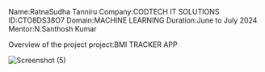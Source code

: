 Name:RatnaSudha Tanniru
Company:CODTECH IT SOLUTIONS
ID:CTO8DS38O7
Domain:MACHINE LEARNING
Duration:June to July 2024
Mentor:N.Santhosh Kumar

Overview of the project
project:BMI TRACKER APP

![Screenshot (5)](https://github.com/user-attachments/assets/12339d2c-b2c9-4fad-997d-a75808a80396)
